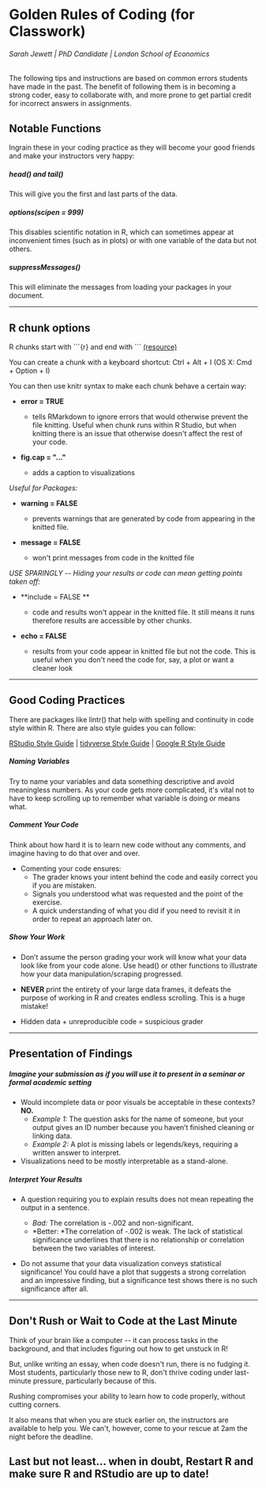 # Golden Rules of Coding (for Classwork)
###### Sarah Jewett | PhD Candidate | London School of Economics


The following tips and instructions are based on common errors students have made in the past. The benefit of following them is in becoming a strong coder, easy to collaborate with, and more prone to get partial credit for incorrect answers in assignments.  

## Notable Functions

Ingrain these in your coding practice as they will become your good friends and make your instructors very happy:

##### head() and tail()

This will give you the first and last parts of the data.

##### options(scipen = 999)

This disables scientific notation in R, which can sometimes appear at inconvenient times (such as in plots) or with one variable of the data but not others. 

##### suppressMessages()

This will eliminate the messages from loading your packages in your document. 

------------------------

## R chunk options 

R chunks start with \```{r} and end with \``` [(resource)](https://rmarkdown.rstudio.com/lesson-3.html)

You can create a chunk with a keyboard shortcut: Ctrl + Alt + I (OS X: Cmd + Option + I) 

You can then use knitr syntax to make each chunk behave a certain way:

* **error = TRUE** 
  + tells RMarkdown to ignore errors that would otherwise prevent the file knitting. Useful when chunk runs within R Studio, but when knitting there is an issue that otherwise doesn't affect the rest of your code.

* **fig.cap = "..."** 
  + adds a caption to visualizations 
  
*Useful for Packages:*

* **warning = FALSE** 
  + prevents warnings that are generated by code from appearing in the knitted file. 
  
* **message = FALSE** 
  + won't print messages from code in the knitted file
   
*USE SPARINGLY -- Hiding your results or code can mean getting points taken off:*

* **include = FALSE **
  + code and results won't appear in the knitted file. It still means it runs therefore results are accessible by other chunks. 

* **echo = FALSE** 
  + results from your code appear in knitted file but not the code. This is useful when you don't need the code for, say, a plot or want a cleaner look

------------------------

## Good Coding Practices
There are packages like lintr() that help with spelling and continuity in code style within R. 
There are also style guides you can follow:

[RStudio Style Guide](https://rstudio-pubs-static.s3.amazonaws.com/390511_286f47c578694d3dbd35b6a71f3af4d6.html)    |    [tidyverse Style Guide](https://style.tidyverse.org)    |    [Google R Style Guide](https://google.github.io/styleguide/Rguide.html)


##### Naming Variables
Try to name your variables and data something descriptive and avoid meaningless numbers. As your code gets more complicated, it's vital not to have to keep scrolling up to remember what variable is doing or means what. 


##### Comment Your Code
Think about how hard it is to learn new code without any comments, and imagine having to do that over and over. 

  * Comenting your code ensures:
    + The grader knows your intent behind the code and easily correct you if you are mistaken. 
    + Signals you understood what was requested and the point of the exercise.
    + A quick understanding of what you did if you need to revisit it in order to repeat an approach later on. 




##### Show Your Work

  * Don’t assume the person grading your work will know what your data look like from your code alone. Use head() or other functions to illustrate how your data manipulation/scraping progressed. 
  
  * **NEVER** print the entirety of your large data frames, it defeats the purpose of working in R and creates endless scrolling. This is a huge mistake!
  
  * Hidden data + unreproducible code = suspicious grader
  

------------------------

## Presentation of Findings

##### Imagine your submission as if you will use it to present in a seminar or formal academic setting
       
  * Would incomplete data or poor visuals be acceptable in these contexts? **NO.**
      + *Example 1:* The question asks for the name of someone, but your output gives an ID number because you haven’t finished cleaning or linking data. 
      + *Example 2:* A plot is missing labels or legends/keys, requiring a written answer to interpret. 
  * Visualizations need to be mostly interpretable as a stand-alone.  

 

##### Interpret Your Results

  * A question requiring you to explain results does not mean repeating the output in a sentence.
      + *Bad:* The correlation is -.002 and non-significant.
      + *Better: *The correlation of -.002 is weak. The lack of statistical significance underlines that there is no relationship or correlation between the two variables of interest.
      
  * Do not assume that your data visualization conveys statistical significance! You could have a plot that suggests a strong correlation and an impressive finding, but a significance test shows there is no such significance after all. 

------------------------
## Don't Rush or Wait to Code at the Last Minute

Think of your brain like a computer -- it can process tasks in the background, and that includes figuring out how to get unstuck in R!

But, unlike writing an essay, when code doesn't run, there is no fudging it. Most students, particularly those new to R, don't thrive coding under last-minute pressure, particularly because of this. 

Rushing compromises your ability to learn how to code properly, without cutting corners. 

It also means that when you are stuck earlier on, the instructors are available to help you. We can't, however, come to your rescue at 2am the night before the deadline. 



## Last but not least... when in doubt, Restart R and make sure R and RStudio are up to date!
